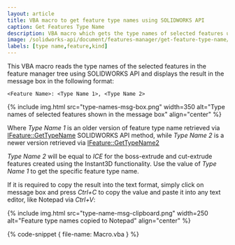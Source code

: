 ```yaml
---
layout: article
title: VBA macro to get feature type names using SOLIDWORKS API
caption: Get Features Type Name
description: VBA macro which gets the type names of selected features using SOLIDWORKS API and displays the message box
image: /solidworks-api/document/features-manager/get-feature-type-name/type-names-msg-box.png
labels: [type name,feature,kind]
---
```

This VBA macro reads the type names of the selected features in the feature manager tree using SOLIDWORKS API and displays the result in the message box in the following format:

~~~
<Feature Name>: <Type Name 1>, <Type Name 2>
~~~

{% include img.html src="type-names-msg-box.png" width=350 alt="Type names of selected features shown in the message box" align="center" %}

Where *Type Name 1* is an older version of feature type name retrieved via [IFeature::GetTypeName](http://help.solidworks.com/2016/english/api/sldworksapi/solidworks.interop.sldworks~solidworks.interop.sldworks.ifeature~gettypename.html) SOLIDWORKS API method, while *Type Name 2* is a newer version retrieved via [IFeature::GetTypeName2](http://help.solidworks.com/2016/english/api/sldworksapi/solidworks.interop.sldworks~solidworks.interop.sldworks.ifeature~gettypename2.html)

*Type Name 2* will be equal to *ICE* for the boss-extrude and cut-extrude features created using the Instant3D functionality. Use the value of *Type Name 1* to get the specific feature type name.

If it is required to copy the result into the text format, simply click on message box and press *Ctrl+C* to copy the value and paste it into any text editor, like Notepad via *Ctrl+V*:

{% include img.html src="type-name-msg-clipboard.png" width=250 alt="Feature type names copied to Notepad" align="center" %}

{% code-snippet { file-name: Macro.vba } %}

